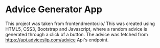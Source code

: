 # Advice Generator App

This project was taken from frontendmentor.io/
This was created using HTML5, CSS3, Bootstrap and Javascript, where a random advice is generated through a click of a button.
The advice was fetched from https://api.adviceslip.com/advice Api's endpoint.

